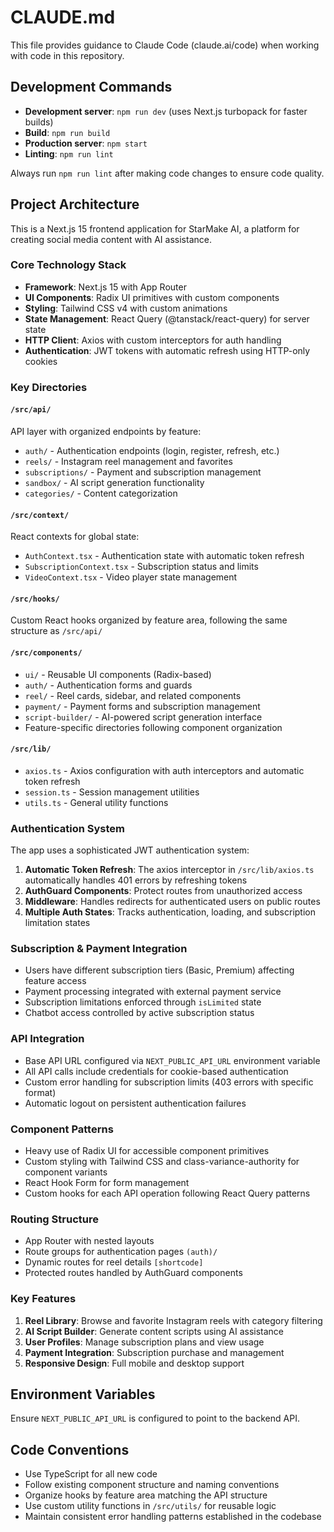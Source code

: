 # CLAUDE.md

This file provides guidance to Claude Code (claude.ai/code) when working with code in this repository.

## Development Commands

- **Development server**: `npm run dev` (uses Next.js turbopack for faster builds)
- **Build**: `npm run build`
- **Production server**: `npm start`  
- **Linting**: `npm run lint`

Always run `npm run lint` after making code changes to ensure code quality.

## Project Architecture

This is a Next.js 15 frontend application for StarMake AI, a platform for creating social media content with AI assistance.

### Core Technology Stack
- **Framework**: Next.js 15 with App Router
- **UI Components**: Radix UI primitives with custom components
- **Styling**: Tailwind CSS v4 with custom animations
- **State Management**: React Query (@tanstack/react-query) for server state
- **HTTP Client**: Axios with custom interceptors for auth handling
- **Authentication**: JWT tokens with automatic refresh using HTTP-only cookies

### Key Directories

#### `/src/api/`
API layer with organized endpoints by feature:
- `auth/` - Authentication endpoints (login, register, refresh, etc.)
- `reels/` - Instagram reel management and favorites
- `subscriptions/` - Payment and subscription management
- `sandbox/` - AI script generation functionality
- `categories/` - Content categorization

#### `/src/context/`
React contexts for global state:
- `AuthContext.tsx` - Authentication state with automatic token refresh
- `SubscriptionContext.tsx` - Subscription status and limits
- `VideoContext.tsx` - Video player state management

#### `/src/hooks/`
Custom React hooks organized by feature area, following the same structure as `/src/api/`

#### `/src/components/`
- `ui/` - Reusable UI components (Radix-based)
- `auth/` - Authentication forms and guards
- `reel/` - Reel cards, sidebar, and related components
- `payment/` - Payment forms and subscription management
- `script-builder/` - AI-powered script generation interface
- Feature-specific directories following component organization

#### `/src/lib/`
- `axios.ts` - Axios configuration with auth interceptors and automatic token refresh
- `session.ts` - Session management utilities
- `utils.ts` - General utility functions

### Authentication System

The app uses a sophisticated JWT authentication system:

1. **Automatic Token Refresh**: The axios interceptor in `/src/lib/axios.ts` automatically handles 401 errors by refreshing tokens
2. **AuthGuard Components**: Protect routes from unauthorized access
3. **Middleware**: Handles redirects for authenticated users on public routes
4. **Multiple Auth States**: Tracks authentication, loading, and subscription limitation states

### Subscription & Payment Integration

- Users have different subscription tiers (Basic, Premium) affecting feature access
- Payment processing integrated with external payment service
- Subscription limitations enforced through `isLimited` state
- Chatbot access controlled by active subscription status

### API Integration

- Base API URL configured via `NEXT_PUBLIC_API_URL` environment variable
- All API calls include credentials for cookie-based authentication
- Custom error handling for subscription limits (403 errors with specific format)
- Automatic logout on persistent authentication failures

### Component Patterns

- Heavy use of Radix UI for accessible component primitives
- Custom styling with Tailwind CSS and class-variance-authority for component variants
- React Hook Form for form management
- Custom hooks for each API operation following React Query patterns

### Routing Structure

- App Router with nested layouts
- Route groups for authentication pages `(auth)/`
- Dynamic routes for reel details `[shortcode]`
- Protected routes handled by AuthGuard components

### Key Features

1. **Reel Library**: Browse and favorite Instagram reels with category filtering
2. **AI Script Builder**: Generate content scripts using AI assistance  
3. **User Profiles**: Manage subscription plans and view usage
4. **Payment Integration**: Subscription purchase and management
5. **Responsive Design**: Full mobile and desktop support

## Environment Variables

Ensure `NEXT_PUBLIC_API_URL` is configured to point to the backend API.

## Code Conventions

- Use TypeScript for all new code
- Follow existing component structure and naming conventions
- Organize hooks by feature area matching the API structure
- Use custom utility functions in `/src/utils/` for reusable logic
- Maintain consistent error handling patterns established in the codebase